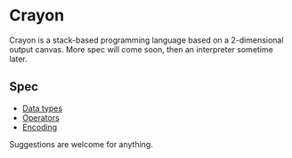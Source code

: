 # Crayon

Crayon is a stack-based programming language based on a 2-dimensional output canvas. More spec will come soon, then an interpreter sometime later.

## Spec
- [Data types](https://github.com/ETHproductions/Crayon/blob/master/docs/Data-types.md)
- [Operators](https://github.com/ETHproductions/Crayon/blob/master/docs/Operators.md)
- [Encoding](https://github.com/ETHproductions/Crayon/blob/master/docs/Encoding.md)

Suggestions are welcome for anything.
